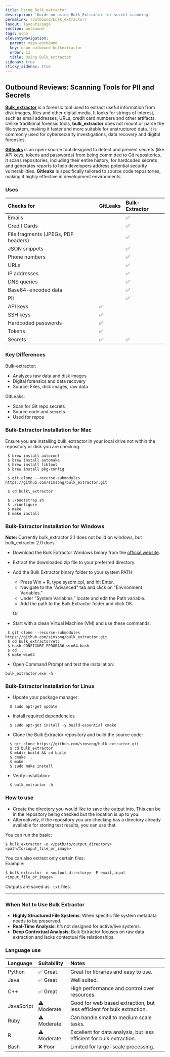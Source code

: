 ```yaml
---
title: Using Bulk_extractor
description: 'Guide on using Bulk_Extractor for secret scanning'
permalink: /outbound/bulk_extractor/
layout: layouts/page
section: outbound
tags: ospo
eleventyNavigation:
  parent: ospo-outbound
  key: ospo-outbound-bulkextractor
  order: 11
  title: Using Bulk_extractor
sidenav: true
sticky_sidenav: true
---
```


## Outbound Reviews: Scanning Tools for PII and Secrets

**[Bulk_extractor](https://github.com/simsong/bulk_extractor)** is a forensic tool used to extract useful information from disk images, files and other digital media. It looks for strings of interest, such as email addresses, URLs, credit card numbers and other artifacts. Unlike traditional forensic tools, **bulk_extractor** does not mount or parse the file system, making it faster and more suitable for unstructured data. It is commonly used for cybersecurity investigations, data recovery and digital forensics.

**[Gitleaks](https://github.com/gitleaks/gitleaks)** is an open-source tool designed to detect and prevent secrets (like API keys, tokens and passwords) from being committed to Git repositories. It scans repositories, including their entire history, for hardcoded secrets and generates reports to help developers address potential security vulnerabilities. **Gitleaks** is specifically tailored to source code repositories, making it highly effective in development environments.

### Uses

| Checks for                          | GitLeaks | Bulk-Extractor |
| :---------------------------------- | :------- | :------------- |
| Emails                              |          | ✅             |
| Credit Cards                        |          | ✅             |
| File fragments (JPEGs, PDF headers) |          | ✅             |
| JSON snippets                       |          | ✅             |
| Phone numbers                       |          | ✅             |
| URLs                                |          | ✅             |
| IP addresses                        |          | ✅             |
| DNS queries                         |          | ✅             |
| Base64-encoded data                 |          | ✅             |
| PII                                 |          | ✅             |
| API keys                            | ✅       |                |
| SSH keys                            | ✅       |                |
| Hardcoded passwords                 | ✅       |                |
| Tokens                              | ✅       |                |
| Secrets                             | ✅       | ✅             |

### Key Differences

Bulk-extractor:

- Analyzes raw data and disk images
- Digital forensics and data recovery
- Source: Files, disk images, raw data

GitLeaks:

- Scan for Git repo secrets
- Source code and secrets
- Used for repos

### Bulk-Extractor Installation for Mac

Ensure you are installing bulk_extractor in your local drive not within the repository or disk you are checking.

```
 $ brew install autoconf
 $ brew install automake
 $ brew install libtool
 $ brew install pkg-config

 $ git clone --recurse-submodules https://github.com/simsong/bulk_extractor.git

 $ cd bulk\_extractor

 $ ./bootstrap.sh
 $ ./configure
 $ make
 $ make install
```

### Bulk-Extractor Installation for Windows

**Note:** Currently bulk_extractor 2.1 does not build on windows, but bulk_extractor 2.0 does.

- Download the Bulk Extractor Windows binary from the [official website](https://github.com/simsong/bulk_extractor).
- Extract the downloaded zip file to your preferred directory.
- Add the Bulk Extractor binary folder to your system PATH:

  - Press Win + R, type sysdm.cpl, and hit Enter.
  - Navigate to the "Advanced" tab and click on "Environment Variables."
  - Under "System Variables," locate and edit the Path variable.
  - Add the path to the Bulk Extractor folder and click OK.

  Or

- Start with a clean Virtual Machine (VM) and use these commands:

```
 $ git clone --recurse-submodules https://github.com/simsong/bulk_extractor.git
 $ cd bulk_extractor/etc
 $ bash CONFIGURE_FEDORA36_win64.bash
 $ cd ..
 $ make win64
```

- Open Command Prompt and test the installation:

```
bulk_extractor.exe -h
```

### Bulk-Extractor Installation for Linux

- Update your package manager:

```
  $ sudo apt-get update
```

- Install required dependencies

```
  $ sudo apt-get install -y build-essential cmake
```

- Clone the Bulk Extractor repository and build the source code:

```
  $ git clone https://github.com/simsong/bulk_extractor.git
  $ cd bulk_extractor
  $ mkdir build && cd build
  $ cmake ..
  $ make
  $ sudo make install
```

- Verify installation:

```
  $ bulk_extractor -h
```

### How to use

- Create the directory you would like to save the output into. This can be in the repository being checked but the location is up to you.
- Alternatively, if the repository you are checking has a directory already available for storing test results, you can use that.

You can run the basic:

```
$ bulk_extractor -o </path/to/output_directory> <path/to/input_file_or_image>
```

You can also extract only certain files:  
Example:

```
$ bulk_extractor -o <output_directory> -E email,input <input_file_or_image>
```

Outputs are saved as `.txt` files.

---

### When Not to Use Bulk Extractor

- **Highly Structured File Systems**: When specific file system metadata needs to be preserved.
- **Real-Time Analysis**: It’s not designed for active/live systems.
- **Deep Contextual Analysis**: Bulk Extractor focuses on raw data extraction and lacks contextual file relationships.

### Language use

| Language   | Suitability | Notes                                                                  |
| :--------- | :---------- | :--------------------------------------------------------------------- |
| Python     | ✅ Great    | Great for libraries and easy to use.                                   |
| Java       | ✅ Great    | Well suited.                                                           |
| C++        | ✅ Great    | High performance and control over resources.                           |
| JavaScript | ⚠️ Moderate | Good for web based extraction, but less efficient for bulk extraction. |
| Ruby       | ⚠️ Moderate | Can handle small to medium scale tasks.                                |
| R          | ⚠️ Moderate | Excellent for data analysis, but less efficient for bulk extraction.   |
| Bash       | ❌ Poor     | Limited for large-scale processing.                                    |
